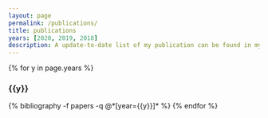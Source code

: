 ```yaml
---
layout: page
permalink: /publications/
title: publications
years: [2020, 2019, 2018]
description: A update-to-date list of my publication can be found in my <a href="https://scholar.google.com/citations?user=wt7-UUYAAAAJ&hl=en"><u>Google Scholar</u></a> page.
---
```


{% for y in page.years %}
  <h3 class="year">{{y}}</h3>
  {% bibliography -f papers -q @*[year={{y}}]* %}
{% endfor %}
